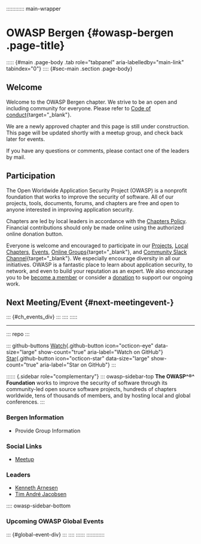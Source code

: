:::::::::::: main-wrapper
# OWASP Bergen {#owasp-bergen .page-title}

::::: {#main .page-body .tab role="tabpanel" aria-labelledby="main-link" tabindex="0"}
:::: {#sec-main .section .page-body}
## Welcome

Welcome to the OWASP Bergen chapter. We strive to be an open and
including community for everyone. Please refer to [Code of
conduct](../www-policy/operational/code-of-conduct/index.html){target="_blank"}.

We are a newly approved chapter and this page is still under
construction. This page will be updated shortly with a meetup group, and
check back later for events.

If you have any questions or comments, please contact one of the leaders
by mail.

## Participation

The Open Worldwide Application Security Project (OWASP) is a nonprofit
foundation that works to improve the security of software. All of our
projects, tools, documents, forums, and chapters are free and open to
anyone interested in improving application security.

Chapters are led by local leaders in accordance with the [Chapters
Policy](../www-policy/operational/chapters-2.html). Financial
contributions should only be made online using the authorized online
donation button.

Everyone is welcome and encouraged to participate in our
[Projects](../projects/index.html), [Local
Chapters](../chapters/index.html), [Events](../events/index.html),
[Online
Groups](https://groups.google.com/a/owasp.com/){target="_blank"}, and
[Community Slack Channel](https://owasp.slack.com/){target="_blank"}. We
especially encourage diversity in all our initiatives. OWASP is a
fantastic place to learn about application security, to network, and
even to build your reputation as an expert. We also encourage you to be
[become a member](../membership/index.html) or consider a
[donation](../donate/index.html) to support our ongoing work.

## Next Meeting/Event {#next-meetingevent-}

::: {#ch_events_div}
:::
::::
:::::

------------------------------------------------------------------------

::: repo
:::

::: github-buttons
[Watch](https://github.com/owasp/www-chapter-bergen/subscription){.github-button
icon="octicon-eye" data-size="large" show-count="true"
aria-label="Watch on GitHub"}
[Star](https://github.com/owasp/www-chapter-bergen){.github-button
icon="octicon-star" data-size="large" show-count="true"
aria-label="Star on GitHub"}
:::

:::::: {.sidebar role="complementary"}
::: owasp-sidebar-top
**The OWASP^®^ Foundation** works to improve the security of software
through its community-led open source software projects, hundreds of
chapters worldwide, tens of thousands of members, and by hosting local
and global conferences.
:::

### Bergen Information

- Provide Group Information

### Social Links

- [Meetup](https://www.meetup.com/owasp-bergen-meetup-group/)

### Leaders

- [Kenneth
  Arnesen](../cdn-cgi/l/email-protection.html#167d73787873627e387764787365737856796177656638796471)
- [Tim André
  Jacobsen](../cdn-cgi/l/email-protection.html#89fde0e4a7e3e8eae6ebfaece7c9e6fee8faf9a7e6fbee)

:::: owasp-sidebar-bottom
### Upcoming OWASP Global Events

::: {#global-event-div}
:::
::::
::::::
::::::::::::
